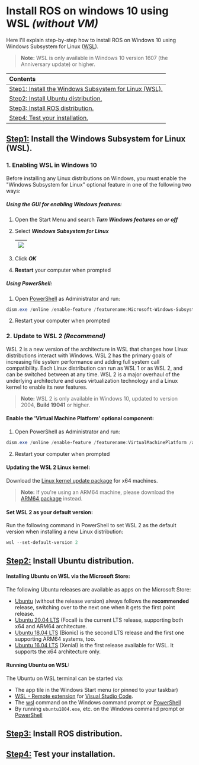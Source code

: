 # Install ROS on windows 10 using WSL *(without VM)*

Here I'll explain step-by-step how to install ROS on Windows 10 using Windows Subsystem for Linux ([WSL](https://docs.microsoft.com/en-us/windows/wsl/about)).

> **Note:**  WSL is only available in Windows 10 version 1607 (the Anniversary update) or higher.



| Contents                                                     |
| :------------------------------------------------------------ |
| [<u>Step1:</u> Install the Windows Subsystem for Linux (WSL).](#step1-install-the-windows-subsystem-for-linux-wsl) |
| [<u>Step2:</u> Install Ubuntu distribution.](#step2-install-ubuntu-distribution) |
| [<u>Step3:</u> Install ROS distribution.](#step3-install-ros-distribution) |
| [<u>Step4:</u> Test your installation.](#step4-test-your-installation) |





## <u>Step1:</u> Install the Windows Subsystem for Linux (WSL).

### 1. Enabling WSL in Windows 10

Before installing any Linux distributions on Windows, you must enable the "Windows Subsystem for Linux" optional feature in one of the following two ways:

##### Using the GUI for enabling Windows features:

1. Open the Start Menu and search ***Turn Windows features on or off***

2. Select ***Windows Subsystem for Linux***

   | ![](https://i.imgur.com/a5PDpn8.png?4) |
   | :------------------------------------: |

   

3. Click ***OK***

4. **Restart** your computer when prompted



##### Using PowerShell:

1. Open [PowerShell](https://docs.microsoft.com/en-us/powershell/scripting/overview?view=powershell-6) as Administrator and run:

```powershell
dism.exe /online /enable-feature /featurename:Microsoft-Windows-Subsystem-Linux /all /norestart
```

2. Restart your computer when prompted





### 2. Update to WSL 2 *(Recommend)*

WSL 2 is a new version of the architecture in WSL that changes how Linux distributions interact with Windows. WSL 2 has the primary goals of increasing file system performance and adding full system call compatibility. Each Linux distribution can run as WSL 1 or as WSL 2, and can be switched between at any time. WSL 2 is a major overhaul of the underlying architecture and uses virtualization technology and a Linux kernel to enable its new features.



> **Note:** WSL 2 is only available in Windows 10, updated to version 2004, **Build 19041** or higher.



#### Enable the 'Virtual Machine Platform' optional component:
1. Open PowerShell as Administrator and run:

```powershell
dism.exe /online /enable-feature /featurename:VirtualMachinePlatform /all /norestart
```

2. Restart your computer when prompted



#### Updating the WSL 2 Linux kernel:

Download the [Linux kernel update package](https://wslstorestorage.blob.core.windows.net/wslblob/wsl_update_x64.msi) for x64 machines.

> **Note:** If you're using an ARM64 machine, please download the [ARM64 package](https://wslstorestorage.blob.core.windows.net/wslblob/wsl_update_arm64.msi) instead.



#### Set WSL 2 as your default version:

Run the following command in PowerShell to set WSL 2 as the default version when installing a new Linux distribution:

```powershell
wsl --set-default-version 2
```







## <u>Step2:</u> Install Ubuntu distribution.

#### Installing Ubuntu on WSL via the Microsoft Store:

The following Ubuntu releases are available as apps on the Microsoft Store:

- [Ubuntu](https://www.microsoft.com/en-us/p/ubuntu/9nblggh4msv6) (without the release version) always follows the **recommended** release, switching over to the next one when it gets the first point release.
- [Ubuntu 20.04 LTS](https://www.microsoft.com/store/apps/9N6SVWS3RX71) (Focal) is the current LTS release, supporting both x64 and ARM64 architecture.
- [Ubuntu 18.04 LTS](https://www.microsoft.com/en-us/p/ubuntu-1804/9n9tngvndl3q) (Bionic) is the second LTS release and the first one supporting ARM64 systems, too.
- [Ubuntu 16.04 LTS](https://www.microsoft.com/en-us/p/ubuntu-1604/9pjn388hp8c9) (Xenial) is the first release available for WSL. It supports the x64 architecture only.



#### Running Ubuntu on WSL:

The Ubuntu on WSL terminal can be started via:

- The app tile in the Windows Start menu (or pinned to your taskbar)
- [WSL - Remote extension](https://marketplace.visualstudio.com/items?itemName=ms-vscode-remote.remote-wsl) for [Visual Studio Code](https://code.visualstudio.com/).
- The [wsl](https://docs.microsoft.com/en-us/windows/wsl/reference) command on the Windows command prompt or [PowerShell](https://docs.microsoft.com/en-us/powershell/scripting/overview?view=powershell-6)
- By running `ubuntu1804.exe`, etc. on the Windows command prompt or [PowerShell](https://docs.microsoft.com/en-us/powershell/scripting/overview?view=powershell-6)



## <u>Step3:</u> Install ROS distribution.

## <u>Step4:</u> Test your installation.
